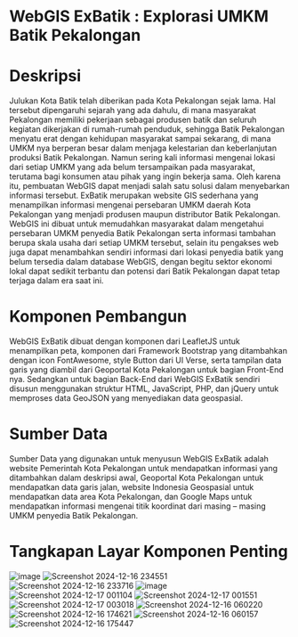# WebGIS ExBatik : Explorasi UMKM Batik Pekalongan

# Deskripsi
Julukan Kota Batik telah diberikan pada Kota Pekalongan sejak lama. Hal tersebut dipengaruhi sejarah yang ada dahulu, di mana masyarakat Pekalongan memiliki pekerjaan sebagai produsen batik dan seluruh kegiatan dikerjakan di rumah-rumah penduduk, sehingga Batik Pekalongan menyatu erat dengan kehidupan masyarakat sampai sekarang, di mana UMKM nya berperan besar dalam menjaga kelestarian dan keberlanjutan produksi Batik Pekalongan. Namun sering kali informasi mengenai lokasi dari setiap UMKM yang ada belum tersampaikan pada masyarakat, terutama bagi konsumen atau pihak yang ingin bekerja sama. Oleh karena itu, pembuatan WebGIS dapat menjadi salah satu solusi dalam menyebarkan informasi tersebut. 
ExBatik merupakan website GIS sederhana yang menampilkan informasi mengenai persebaran UMKM daerah Kota Pekalongan yang menjadi produsen maupun distributor Batik Pekalongan. WebGIS ini dibuat untuk memudahkan masyarakat dalam mengetahui persebaran UMKM penyedia Batik Pekalongan serta informasi tambahan berupa skala usaha dari setiap UMKM tersebut, selain itu pengakses web juga dapat menambahkan sendiri informasi dari lokasi penyedia batik yang belum tersedia dalam database WebGIS, dengan begitu sektor ekonomi lokal dapat sedikit terbantu dan potensi dari Batik Pekalongan dapat tetap terjaga dalam era saat ini. 

# Komponen Pembangun
WebGIS ExBatik dibuat dengan komponen dari LeafletJS untuk menampilkan peta, komponen dari Framework Bootstrap yang ditambahkan dengan icon FontAwesome, style Button dari UI Verse, serta tampilan data garis yang diambil dari Geoportal Kota Pekalongan untuk bagian Front-End nya. Sedangkan untuk bagian Back-End dari WebGIS ExBatik sendiri disusun menggunakan struktur HTML, JavaScript, PHP, dan jQuery untuk memproses data GeoJSON yang menyediakan data geospasial. 

# Sumber Data
Sumber Data yang digunakan untuk menyusun WebGIS ExBatik adalah website Pemerintah Kota Pekalongan untuk mendapatkan informasi yang ditambahkan dalam deskripsi awal, Geoportal Kota Pekalongan untuk mendapatkan data garis jalan, website Indonesia Geospasial untuk mendapatkan data area Kota Pekalongan, dan Google Maps untuk mendapatkan informasi mengenai titik koordinat dari masing – masing UMKM penyedia Batik Pekalongan. 

# Tangkapan Layar Komponen Penting
![image](https://github.com/user-attachments/assets/c666f55e-f35e-4c19-9de0-992f54dadaf1)
![Screenshot 2024-12-16 234551](https://github.com/user-attachments/assets/e04cbd6f-d5f8-4aa2-8d25-1c31d16a3934)
![Screenshot 2024-12-16 233716](https://github.com/user-attachments/assets/b42434bb-d467-4e15-99fa-00dc08322465)
![image](https://github.com/user-attachments/assets/b33d4104-0e9c-461b-bfcb-12c0229d7cb3)
![Screenshot 2024-12-17 001104](https://github.com/user-attachments/assets/a3c0b3d5-e401-49cb-9532-e042f419a075)
![Screenshot 2024-12-17 001551](https://github.com/user-attachments/assets/547a3861-ec48-435b-ab54-5a257068e8f5)
![Screenshot 2024-12-17 003018](https://github.com/user-attachments/assets/4fb2b08f-c4b2-4e68-95ec-5a592899adc7)
![Screenshot 2024-12-16 060220](https://github.com/user-attachments/assets/8f3c4fd8-1ad5-4a9f-b53c-d020b307c5f8)
![Screenshot 2024-12-16 174621](https://github.com/user-attachments/assets/910a4dfa-4da6-449b-b418-edea59aa9fee)
![Screenshot 2024-12-16 060157](https://github.com/user-attachments/assets/643b4c54-66dc-4de9-832f-189518d78b01)
![Screenshot 2024-12-16 175447](https://github.com/user-attachments/assets/50ca4814-5858-495e-a49f-dc0a7f03adbd)

